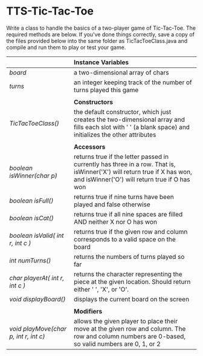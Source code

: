 # TTS-Tic-Tac-Toe

Write a class to handle the basics of a two-player game of Tic-Tac-Toe.
The required methods are below.
If you've done things correctly, save a copy of the files provided below into the same folder as TicTacToeClass.java and compile and run them to play or test your game.


| | **Instance Variables** |
| :--- | :--- |
*board*	| a two-dimensional array of chars
*turns*	| an integer keeping track of the number of turns played this game
| | |
| | **Constructors** |
*TicTacToeClass()*	| the default constructor, which just creates the two-dimensional array and fills each slot with ' ' (a blank space) and initializes the other attributes
| | |
| | **Accessors** |
*boolean isWinner(char p)*	| returns true if the letter passed in currently has three in a row. That is, isWinner('X') will return true if X has won, and isWinner('O') will return true if O has won
*boolean isFull()*	| returns true if nine turns have been played and false otherwise
*boolean isCat()*	| returns true if all nine spaces are filled AND neither X nor O has won
*boolean isValid( int r, int c )*	| returns true if the given row and column corresponds to a valid space on the board
*int numTurns()*	| returns the numbers of turns played so far
*char playerAt( int r, int c )*	| returns the character representing the piece at the given location. Should return either ' ', 'X', or 'O'.
*void displayBoard()*	| displays the current board on the screen
| | |
| | **Modifiers** |
*void playMove(char p, int r, int c)*	| allows the given player to place their move at the given row and column. The row and column numbers are 0-based, so valid numbers are 0, 1, or 2

